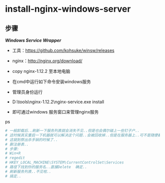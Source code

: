 # install-nginx-windows-server

## 步骤

***Windows Service Wrapper***

- 工具：https://github.com/kohsuke/winsw/releases
- nginx：http://nginx.org/download/

- copy nginx-1.12.2 至本地电脑
- 在cmd中运行如下命令安装windows服务
- 管理员身份运行
- D:\tools\nginx-1.12.2\nginx-service.exe install
- 即可通过windows 服务窗口来管理nginx服务


ps
```bash
# 一般卸载后..刷新一下服务列表就会消失不见..但是也会偶尔碰上一些钉子户..
# 这时候其实重启一下机器就可以解决这个问题..会被回收掉..但是在服务器上..可不是随便都能重启的..
# 这就到祭出杀手锏的时候了..
# 删注册表..
# 步骤:
# Win+R
# regedit
# HKEY_LOCAL_MACHINE\SYSTEM\CurrentControlSet\Services
# 路径下找到你的服务名..直接Delete  确定..
# 刷新服务列表..不见啦..
# 搞定..
```